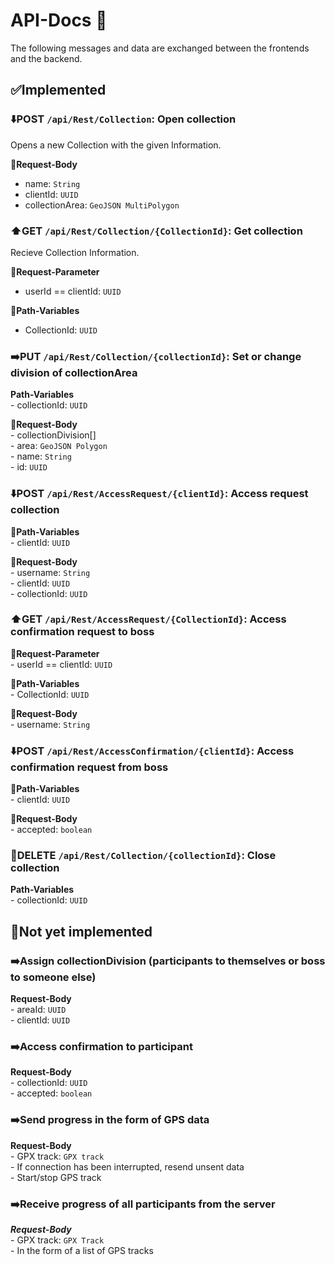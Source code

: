 # API-Docs 📃

The following messages and data are exchanged between the frontends and the backend.

## ✅Implemented

### ⬇️POST `/api/Rest/Collection`: Open collection
Opens a new Collection with the given Information.

**🐨Request-Body**  
- name: `String`  
- clientId: `UUID`      
- collectionArea: `GeoJSON MultiPolygon`    

### ⬆️GET `/api/Rest/Collection/{CollectionId}`: Get collection 
Recieve Collection Information.

**🦒Request-Parameter**  
- userId == clientId: `UUID` 
     
**🐯Path-Variables**   
- CollectionId: `UUID`    
      
### ➡️PUT `/api/Rest/Collection/{collectionId}`: Set or change division of collectionArea  
   **Path-Variables**  
      - collectionId: `UUID`    
      
   **🐨Request-Body**  
        - collectionDivision[]    
            - area: `GeoJSON Polygon`    
            - name: `String`  
            - id: `UUID`  
          
### ⬇️POST `/api/Rest/AccessRequest/{clientId}`: Access request collection  
   **🐯Path-Variables**  
      - clientId: `UUID`  
      
   **🐨Request-Body**  
      - username: `String`  
      - clientId: `UUID`  
      - collectionId: `UUID`  
    
### ⬆️GET `/api/Rest/AccessRequest/{CollectionId}`: Access confirmation request to boss  
   **🦒Request-Parameter**  
      - userId == clientId: `UUID`  
      
   **🐯Path-Variables**  
      - CollectionId: `UUID`  
      
   **🐨Request-Body**  
      - username: `String`  
    
### ⬇️POST `/api/Rest/AccessConfirmation/{clientId}`: Access confirmation request from boss  
   **🐯Path-Variables**  
      - clientId: `UUID`  
      
   **🐨Request-Body**  
      - accepted: `boolean`  

### 🛑DELETE `/api/Rest/Collection/{collectionId}`: Close collection  
   **Path-Variables**  
      - collectionId: `UUID`  

 
## 🛑Not yet implemented  

### ➡️Assign collectionDivision (participants to themselves or boss to someone else)  
   **Request-Body**  
      - areaId: `UUID`  
      - clientId: `UUID`  
  
### ➡️Access confirmation to participant  
   **Request-Body**  
      - collectionId: `UUID`  
      - accepted: `boolean`  

### ➡️Send progress in the form of GPS data  
   **Request-Body**  
      - GPX track: `GPX track`  
      - If connection has been interrupted, resend unsent data  
      - Start/stop GPS track  

### ➡️Receive progress of all participants from the server  
   ***Request-Body***  
      - GPX track: `GPX Track`  
      - In the form of a list of GPS tracks  


